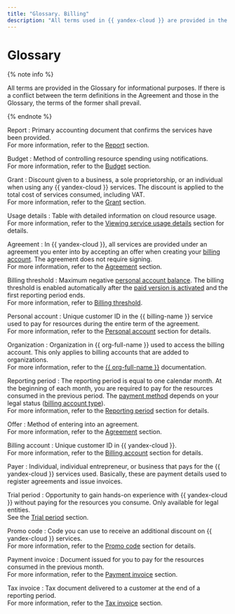```yaml
---
title: "Glossary. Billing"
description: "All terms used in {{ yandex-cloud }} are provided in the Glossary for information purposes. The following terms are described: report, grant, usage details, agreement, billing threshold, account, reporting period, offer, penalties, billing account, payer, trial period, and more. If there is a conflict between the term definitions in the Agreement and those in the Glossary, the terms of the former shall prevail."
---
```


# Glossary

{% note info %}

All terms are provided in the Glossary for informational purposes. If there is a conflict between the term definitions in the Agreement and those in the Glossary, the terms of the former shall prevail.

{% endnote %}


Report
:   Primary accounting document that confirms the services have been provided.
<br/>For more information, refer to the [Report](act.md) section.

Budget
:   Method of controlling resource spending using notifications.
<br/>For more information, refer to the [Budget](budget.md) section.

Grant
:   Discount given to a business, a sole proprietorship, or an individual when using any {{ yandex-cloud }} services. The discount is applied to the total cost of services consumed, including VAT.
<br/>For more information, refer to the [Grant](bonus-account.md) section.

Usage details
:   Table with detailed information on cloud resource usage.
<br/>For more information, refer to the [Viewing service usage details](../operations/check-charges.md) section for details.

Agreement
:   In {{ yandex-cloud }}, all services are provided under an agreement you enter into by accepting an offer when creating your [billing account](billing-account.md). The agreement does not require signing.
<br/>For more information, refer to the [Agreement](contract.md) section.

Billing threshold
:   Maximum negative [personal account balance](../concepts/personal-account.md#balance). The billing threshold is enabled automatically after the [paid version is activated](../operations/activate-commercial.md) and the first reporting period ends.
<br/>For more information, refer to [Billing threshold](billing-threshold.md).

Personal account
:   Unique customer ID in the {{ billing-name }} service used to pay for resources during the entire term of the agreement.
<br/>For more information, refer to the [Personal account](personal-account.md) section for details.

Organization
:   Organization in {{ org-full-name }} used to access the billing account. This only applies to billing accounts that are added to organizations.
<br/>For more information, refer to the [{{ org-full-name }}](../../organization/) documentation.

Reporting period
:   The reporting period is equal to one calendar month. At the beginning of each month, you are required to pay for the resources consumed in the previous period. The [payment method](../payment/index.md) depends on your legal status ([billing account type](../concepts/billing-account.md#ba-types)).
<br/>For more information, refer to the [Reporting period](reporting-period.md) section for details.

Offer
:   Method of entering into an agreement.
<br/>For more information, refer to the [Agreement](contract.md) section.



Billing account
:   Unique customer ID in {{ yandex-cloud }}.
<br/>For more information, refer to the [Billing account](billing-account.md) section for details.

Payer
:   Individual, individual entrepreneur, or business that pays for the {{ yandex-cloud }} services used. Basically, these are payment details used to register agreements and issue invoices.

Trial period
:   Opportunity to gain hands-on experience with {{ yandex-cloud }} without paying for the resources you consume. Only available for legal entities.
<br/>See the [Trial period](trial-period.md) section.

Promo code
:   Code you can use to receive an additional discount on {{ yandex-cloud }} services.
<br/>For more information, refer to the [Promo code](promo-code.md) section for details.

Payment invoice
:   Document issued for you to pay for the resources consumed in the previous month.
<br/>For more information, refer to the [Payment invoice](bill.md) section.

Tax invoice
:   Tax document delivered to a customer at the end of a reporting period.
<br/>For more information, refer to the [Tax invoice](invoice.md) section.


